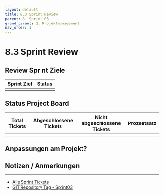 ```yaml
---
layout: default
title: 8.3 Sprint Review
parent: 8. Sprint 03
grand_parent: 2. Projektmanagement
nav_order: 1
---
```


# 8.3 Sprint Review

## Review Sprint Ziele

| **Sprint Ziel** | **Status** |
| --------------- | ---------- |
|                 |            |

## Status Project Board

| **Total Tickets** | **Abgeschlossene Tickets** | **Nicht abgeschlossene Tickets** | **Prozentsatz** |
| :---------------: | -------------------------- | -------------------------------- | --------------- |
|                   |                            |                                  |                 |

## Anpassungen am Projekt?

## Notizen / Anmerkungen

---

- [Alle Sprint Tickets](https://github.com/orgs/Cloud-native-engineering/projects/3/views/1?filterQuery=sprint%3A%22Sprint+3%22)
- [GIT Repository Tag - Sprint03](https://github.com/Cloud-native-engineering/sem01_aws/releases/tag/sprint-03)

